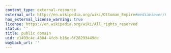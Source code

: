 ```yaml
---
content_type: external-resource
external_url: http://en.wikipedia.org/wiki/Ottoman_Empire#mediaviewer/File:Gennadios_II_and_Mehmed_II.jpg
has_external_license_warning: true
license: https://en.wikipedia.org/wiki/All_rights_reserved
status: ''
title: public domain
uid: e1499c4c-4804-4fcb-b16e-6f28293449de
wayback_url: ''
---
```

